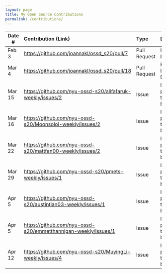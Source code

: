 ```yaml
---
layout: page
title: My Open Source Contributions
permalink: /contributions/
---
```


<!--
Type of the contribution should be "Wikipedia edit", "OpenStreet Map feature", "Documentation", "Course website", "Blog",
"Browse Add-on", etc.

The description should include a brief summary of what you did.

Replace the first row with your own contribution. 

-->





| Date #       | Contribution (Link)  | Type  | Description |
|---|:---|:---|:---|
| Feb 3   | https://github.com/joannakl/ossd_s20/pull/7  | Pull Request |   I fixed a broken link.  |
| Mar 4   | https://github.com/joannakl/ossd_s20/pull/18 | Pull Request | Fixed Incorrect Dates |
| Mar 15  | https://github.com/nyu-ossd-s20/alifafaruk-weekly/issues/2| Issue  | Issue pointed out typos on blog post |
| Mar 16  | https://github.com/nyu-ossd-s20/Moonsolol-weekly/issues/2| Issue  | Issue pointed out typos on blog post |
| Mar 22  | https://github.com/nyu-ossd-s20/mattfan00-weekly/issues/2 | Issue | Issue pointed out typos on blog post |
| Mar 29  | https://github.com/nyu-ossd-s20/pmets-weekly/issues/1 | Issue | Issue pointed out typos on blog post |
| Apr 5   | https://github.com/nyu-ossd-s20/austintian03-weekly/issues/1 | Issue | Issue pointed out typos on blog post |
| Apr 5   | https://github.com/nyu-ossd-s20/emmetthannigan-weekly/issues/1| Issue | Issue pointed out typos on blog post |
| Apr 12   | https://github.com/nyu-ossd-s20/MuyingLi-weekly/issues/4| Issue | Issue pointed out typos on blog post |
